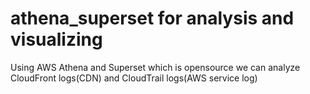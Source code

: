 # athena_superset for analysis and visualizing<br />

Using AWS Athena and Superset which is opensource we can analyze CloudFront logs(CDN) and CloudTrail logs(AWS service log)
